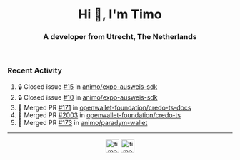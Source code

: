 <h1 align="center">Hi 👋, I'm Timo</h1>
<h3 align="center">A developer from Utrecht, The Netherlands</h3>
<br/>
<!-- https://github.com/rahuldkjain/github-profile-readme-generator --!>

<!--  <p align="left"><img src="https://github-readme-stats.vercel.app/api?username=timoglastra&show_icons=true&count_private=true&" alt="timoglastra" /></p> --!>

<!--
Github language stats
<p align="left"><img src="https://github-readme-stats.vercel.app/api/top-langs/?username=timoglastra&layout=compact" alt="timoglastra" /><p>
-->

<!-- Codestats language stats -->
<!-- <p align="left"><img src="https://codestats-readme.vercel.app/api/top-langs/?username=timoglastra&layout=compact&language_count=12" alt="timoglastra" /><p>    --!>
  
<h3>Recent Activity</h3>

<!--START_SECTION:activity-->
1. 🔒 Closed issue [#15](https://github.com/animo/expo-ausweis-sdk/issues/15) in [animo/expo-ausweis-sdk](https://github.com/animo/expo-ausweis-sdk)
2. 🔒 Closed issue [#10](https://github.com/animo/expo-ausweis-sdk/issues/10) in [animo/expo-ausweis-sdk](https://github.com/animo/expo-ausweis-sdk)
3. 🎉 Merged PR [#171](https://github.com/openwallet-foundation/credo-ts-docs/pull/171) in [openwallet-foundation/credo-ts-docs](https://github.com/openwallet-foundation/credo-ts-docs)
4. 🎉 Merged PR [#2003](https://github.com/openwallet-foundation/credo-ts/pull/2003) in [openwallet-foundation/credo-ts](https://github.com/openwallet-foundation/credo-ts)
5. 🎉 Merged PR [#173](https://github.com/animo/paradym-wallet/pull/173) in [animo/paradym-wallet](https://github.com/animo/paradym-wallet)
<!--END_SECTION:activity-->

---

<p align="center">
<a href="https://twitter.com/timoglastra" target="blank"><img align="center" src="https://cdn.jsdelivr.net/npm/simple-icons@3.0.1/icons/twitter.svg" alt="timoglastra" height="30" width="30" /></a>
<a href="https://linkedin.com/in/timoglastra" target="blank"><img align="center" src="https://cdn.jsdelivr.net/npm/simple-icons@3.0.1/icons/linkedin.svg" alt="timoglastra" height="30" width="30" /></a>
</p>



